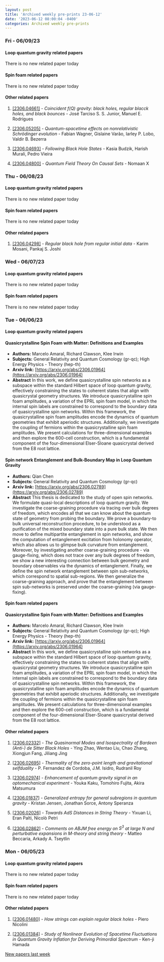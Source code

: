 ```yaml
---
layout: post
title: 'Archived weekly pre-prints 23-06-12'
date: '2023-06-12 08:00:04 -0400'
categories: Archived weekly pre-prints
---
```



### Fri - 06/09/23

#### Loop quantum gravity related papers

There is no new related paper today 

#### Spin foam related papers

There is no new related paper today 



#### Other related papers

1. [[2306.04661]](https://arxiv.org/abs/2306.04661) - *Coincident f(Q) gravity: black holes, regular blacck holes, and black  bounces* - José Tarciso S. S. Junior, Manuel E. Rodrigues

1. [[2306.05205]](https://arxiv.org/abs/2306.05205) - *Quantum-spacetime effects on nonrelativistic Schrödinger evolution* - Fabian Wagner, Gislaine Varão, Iarley P. Lobo, Valdir B. Bezerra

1. [[2306.04693]](https://arxiv.org/abs/2306.04693) - *Following Black Hole States* - Kasia Budzik, Harish Murali, Pedro Vieira

1. [[2306.04800]](https://arxiv.org/abs/2306.04800) - *Quantum Field Theory On Causal Sets* - Nomaan X



### Thu - 06/08/23

#### Loop quantum gravity related papers

There is no new related paper today 

#### Spin foam related papers

There is no new related paper today 



#### Other related papers

1. [[2306.04298]](https://arxiv.org/abs/2306.04298) - *Regular black hole from regular initial data* - Karim Mosani, Pankaj S. Joshi



### Wed - 06/07/23

#### Loop quantum gravity related papers

There is no new related paper today 

#### Spin foam related papers

There is no new related paper today 

### Tue - 06/06/23

#### Loop quantum gravity related papers

#### **Quasicrystalline Spin Foam with Matter: Definitions and Examples**
 - **Authors:** Marcelo Amaral, Richard Clawson, Klee Irwin
 - **Subjects:** General Relativity and Quantum Cosmology (gr-qc); High Energy Physics - Theory (hep-th)
 - **Arxiv link:** [https://arxiv.org/abs/2306.01964](https://arxiv.org/abs/2306.01964)
 - **Abstract**
 In this work, we define quasicrystalline spin networks as a subspace within the standard Hilbert space of loop quantum gravity, effectively constraining the states to coherent states that align with quasicrystal geometry structures. We introduce quasicrystalline spin foam amplitudes, a variation of the EPRL spin foam model, in which the internal spin labels are constrained to correspond to the boundary data of quasicrystalline spin networks. Within this framework, the quasicrystalline spin foam amplitudes encode the dynamics of quantum geometries that exhibit aperiodic structures. Additionally, we investigate the coupling of fermions within the quasicrystalline spin foam amplitudes. We present calculations for three-dimensional examples and then explore the 600-cell construction, which is a fundamental component of the four-dimensional Elser-Sloane quasicrystal derived from the E8 root lattice. 

#### **Spin network Entanglement and Bulk-Boundary Map in Loop Quantum Gravity**
 - **Authors:** Qian Chen
 - **Subjects:** General Relativity and Quantum Cosmology (gr-qc)
 - **Arxiv link:** [https://arxiv.org/abs/2306.02789](https://arxiv.org/abs/2306.02789)
 - **Abstract**
 This thesis is dedicated to the study of open spin networks. We formulate quasi-local descriptions of loop quantum gravity. We investigate the coarse-graining procedure via tracing over bulk degrees of freedom, which encodes all that we can know about the quantum state of geometry from probing the boundary. We prove a boundary-to bulk universal reconstruction procedure, to be understood as a purification of the mixed boundary state into a pure bulk state. We then move to define multipartite entanglement in spin networks, and show the computation of entanglement excitation from holonomy operator, which also allows us to glimpse bulk curvature from entanglement. Moreover, by investigating another coarse-graining procedure - via gauge-fixing, which does not trace over any bulk degrees of freedom, we show a new interesting connection between bulk geometry and boundary observables via the dynamics of entanglement. Finally, we define the spin network entanglement between spin sub-networks, which correspond to spatial sub-regions. We then generalize the coarse-graining approach, and prove that the entanglement between spin sub-networks is preserved under the coarse-graining (via gauge-fixing). 

#### Spin foam related papers

#### **Quasicrystalline Spin Foam with Matter: Definitions and Examples**
 - **Authors:** Marcelo Amaral, Richard Clawson, Klee Irwin
 - **Subjects:** General Relativity and Quantum Cosmology (gr-qc); High Energy Physics - Theory (hep-th)
 - **Arxiv link:** [https://arxiv.org/abs/2306.01964](https://arxiv.org/abs/2306.01964)
 - **Abstract**
 In this work, we define quasicrystalline spin networks as a subspace within the standard Hilbert space of loop quantum gravity, effectively constraining the states to coherent states that align with quasicrystal geometry structures. We introduce quasicrystalline spin foam amplitudes, a variation of the EPRL spin foam model, in which the internal spin labels are constrained to correspond to the boundary data of quasicrystalline spin networks. Within this framework, the quasicrystalline spin foam amplitudes encode the dynamics of quantum geometries that exhibit aperiodic structures. Additionally, we investigate the coupling of fermions within the quasicrystalline spin foam amplitudes. We present calculations for three-dimensional examples and then explore the 600-cell construction, which is a fundamental component of the four-dimensional Elser-Sloane quasicrystal derived from the E8 root lattice. 



#### Other related papers

1. [[2306.02332]](https://arxiv.org/abs/2306.02332) - *The Quasinormal Modes and Isospectrality of Bardeen (Anti-) de Sitter  Black Holes* - Ying Zhao, Wentao Liu, Chao Zhang, Xiongjun Fang, Jiliang Jing

1. [[2306.02695]](https://arxiv.org/abs/2306.02695) - *Thermality of the zero-point length and gravitational selfduality* - P. Fernandez de Cordoba, J.M. Isidro, Rudranil Roy

1. [[2306.02974]](https://arxiv.org/abs/2306.02974) - *Enhancement of quantum gravity signal in an optomechanical experiment* - Youka Kaku, Tomohiro Fujita, Akira Matsumura

1. [[2306.01837]](https://arxiv.org/abs/2306.01837) - *Generalized entropy for general subregions in quantum gravity* - Kristan Jensen, Jonathan Sorce, Antony Speranza

1. [[2306.02026]](https://arxiv.org/abs/2306.02026) - *Towards AdS Distances in String Theory* - Yixuan Li, Eran Palti, Nicolò Petri

1. [[2306.02862]](https://arxiv.org/abs/2306.02862) - *Comments on ABJM free energy on $S^{3}$ at large $N$ and perturbative  expansions in M-theory and string theory* - Matteo Beccaria, Arkady A. Tseytlin



### Mon - 06/05/23

#### Loop quantum gravity related papers

There is no new related paper today 

#### Spin foam related papers

There is no new related paper today 



#### Other related papers

1. [[2306.01480]](https://arxiv.org/abs/2306.01480) - *How strings can explain regular black holes* - Piero Nicolini

1. [[2306.01384]](https://arxiv.org/abs/2306.01384) - *Study of Nonlinear Evolution of Spacetime Fluctuations in Quantum  Gravity Inflation for Deriving Primordial Spectrum* - Ken-ji Hamada






[New papers last week]({{site.url}}/archived/weekly/pre-prints/2023/06/05/archived_weekly_papers.html)